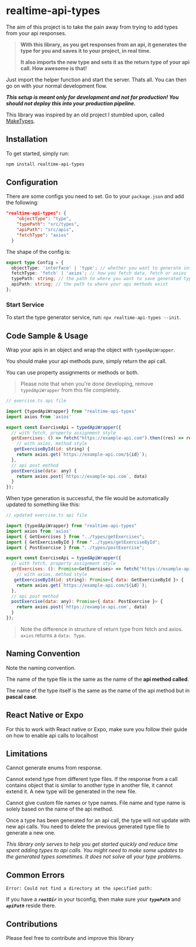 # realtime-api-types

The aim of this project is to take the pain away from trying to add types from your api responses.

> **With this library, as you get responses from an api, it generates the type for you and saves it to your project, in real time.**
>
> **It also imports the new type and sets it as the return type of your api call. How awesome is that!**

Just import the helper function and start the server. Thats all. You can then go on with your normal development flow.

***This setup is meant only for development and not for production! You should not deploy this into your production pipeline.***

This library was inspired by an old project I stumbled upon, called [MakeTypes](https://github.com/jvilk/MakeTypes).

## Installation

To get started, simply run:

```bash
npm install realtime-api-types
```

## Configuration

There are some configs you need to set.  Go to your `package.json` and add the following:

```json
"realtime-api-types": {
    "objectType": "type",
    "typePath": "src/types",
    "apiPath": "src/apis",
    "fetchType": "axios"
  }
```
The shape of the config is:

```ts
export type Config = {
  objectType: 'interface' | 'type'; // whether you want to generate interfaces or types 
  fetchType: 'fetch' | 'axios'; // how you fetch data, fetch or axios
  typePath: string; // the path to where you want to save generated types
  apiPath: string; // the path to where your api methods exist
};
```

### Start Service

To start the type generator service, run: `npx realtime-api-types --init`.

## Code Sample & Usage

Wrap your apis in an object and wrap the object with `typedApiWrapper`.

You should make your api methods pure, simply return the api call.

You can use property assignments or methods or both.

> Please note that when you're done developing, remove `typedApiWrapper` from this file completely.

```js
// exercise.ts api file

import {typedApiWrapper} from "realtime-api-types"
import axios from 'axios'

export const ExerciseApi = typedApiWrapper({
  // with fetch, property assignment style
  getExercises: () => fetch("https://example-api.com").then((res) => res.json()),
    // with axios, method style
   getExerciseById(id: string) {
    return axios.get(`https://example-api.com/${id}`);
  },
  // api post method
  postExercise(data: any) {
    return axios.post(`https://example-api.com`, data)
  }
});
```

When type generation is successful, the file would be automatically updated to something like this:

```js
// updated exercise.ts api file

import {typedApiWrapper} from "realtime-api-types"
import axios from 'axios'
import { GetExercises } from "../types/getExercises";
import { GetExerciseById } from "../types/getExerciseById";
import { PostExercise } from "../types/postExercise";

export const ExerciseApi = typedApiWrapper({
  // with fetch, property assignment style
  getExercises: (): Promise<GetExercises> => fetch("https://example-api.com").then((res) => res.json()),
    // with axios, method style
   getExerciseById(id: string): Promise<{ data: GetExerciseById }> {
    return axios.get(`https://example-api.com/${id}`);
  },
  // api post method
  postExercise(data: any): Promise<{ data: PostExercise }> {
    return axios.post(`https://example-api.com`, data)
  }
});
```

> Note the difference in structure of return type from fetch and axios.
`axios` returns a `data: Type`.

## Naming Convention

Note the naming convention.

The name of the type file is the same as the name of the **api method called**.

The name of the type itself is the same as the name of the api method but in **pascal case**.

## React Native or Expo
For this to work with React native or Expo, make sure you follow their guide on how to enable api calls to localhost

## Limitations

Cannot generate enums from response.

Cannot extend type from different type files. If the response from a call contains object that is similar to another type in another file, it cannot extend it. A new type will be generated in the new file.

Cannot give custom file names or type names. File name and type name is solely based on the name of the api method.

Once a type has been generated for an api call, the type will not update with new api calls. You need to delete the previous generated type file to generate a new one.

*This library only serves to help you get started quickly and reduce time spent adding types to api calls. You might need to make some updates to the generated types sometimes. It does not solve all your type problems.*

## Common Errors

``Error: Could not find a directory at the specified path:``

If you have a ***`rootDir`*** in your tsconfig, then make sure your ***`typePath`*** and ***`apiPath`*** reside there.

## Contributions

Please feel free to contribute and improve this library

